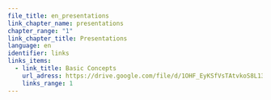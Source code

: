 ```yaml
---
file_title: en_presentations
link_chapter_name: presentations
chapter_range: "1"
link_chapter_title: Presentations
language: en
identifier: links
links_items:
  - link_title: Basic Concepts
    url_adress: https://drive.google.com/file/d/1OHF_EyKSfVsTAtvkoS8L13qCWNWXINU8/view
    links_range: 1
---
```

